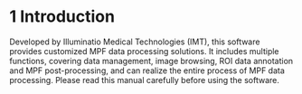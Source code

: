 # 1 Introduction

Developed by Illuminatio Medical Technologies (IMT), this software provides customized MPF data processing solutions. It includes multiple functions, covering data management, image browsing, ROI data annotation and MPF post-processing, and can realize the entire process of MPF data processing. Please read this manual carefully before using the software.



